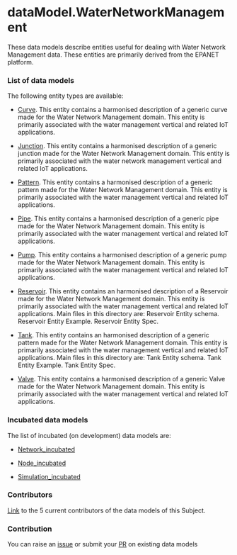 # dataModel.WaterNetworkManagement
These data models describe entities useful for dealing with Water Network Management data. These entities are primarily derived from the EPANET platform.

### List of data models

The following entity types are available:
- [Curve](https://github.com/smart-data-models/dataModel.WaterNetworkManagement/blob/master/Curve/README.md). This entity contains a harmonised description of a generic curve made for
the Water Network Management domain. This entity is primarily associated
with the water management vertical and related IoT applications.


- [Junction](https://github.com/smart-data-models/dataModel.WaterNetworkManagement/blob/master/Junction/README.md). This entity contains a harmonised description of a generic junction made for
the Water Network Management domain. This entity is primarily associated
with the water network management vertical and related IoT applications.


- [Pattern](https://github.com/smart-data-models/dataModel.WaterNetworkManagement/blob/master/Pattern/README.md). This entity contains a harmonised description of a generic pattern made for
the Water Network Management domain. This entity is primarily associated
with the water management vertical and related IoT applications.


- [Pipe](https://github.com/smart-data-models/dataModel.WaterNetworkManagement/blob/master/Pipe/README.md). This entity contains a harmonised description of a generic pipe made for the
Water Network Management domain. This entity is primarily associated with
the water management vertical and related IoT applications.


- [Pump](https://github.com/smart-data-models/dataModel.WaterNetworkManagement/blob/master/Pump/README.md). This entity contains a harmonised description of a generic pump made for the
Water Network Management domain. This entity is primarily associated with
the water management vertical and related IoT applications.


- [Reservoir](https://github.com/smart-data-models/dataModel.WaterNetworkManagement/blob/master/Reservoir/README.md). This entity contains an harmonised description of a Reservoir made for the Water Network Management domain.
This entity is primarily associated with the water management vertical and related IoT applications.
Main files in this directory are:
Reservoir Entity schema.
Reservoir Entity Example.
Reservoir Entity Spec.


- [Tank](https://github.com/smart-data-models/dataModel.WaterNetworkManagement/blob/master/Tank/README.md). This entity contains an harmonised description of a generic pattern made for the Water Network Management domain.
This entity is primarily associated with the water management vertical and related IoT applications.
Main files in this directory are:
Tank Entity schema.
Tank Entity Example.
Tank Entity Spec.


- [Valve](https://github.com/smart-data-models/dataModel.WaterNetworkManagement/blob/master/Valve/README.md). This entity contains a harmonised description of a generic Valve made for
the Water Network Management domain. This entity is primarily associated
with the water management vertical and related IoT applications.




### Incubated data models
The list of incubated (on development) data models are:

  - [Network_incubated](https://github.com/smart-data-models/dataModel.WaterNetworkManagement/tree/master/Network_incubated)

  - [Node_incubated](https://github.com/smart-data-models/dataModel.WaterNetworkManagement/tree/master/Node_incubated)

  - [Simulation_incubated](https://github.com/smart-data-models/dataModel.WaterNetworkManagement/tree/master/Simulation_incubated)


### Contributors
[Link](https://github.com/smart-data-models/dataModel.WaterNetworkManagement/blob/master/CONTRIBUTORS.yaml) to the 5 current contributors of the data models of this Subject.


### Contribution
You can raise an [issue](https://github.com/smart-data-models/dataModel.WaterNetworkManagement/issues) or submit your [PR](https://github.com/smart-data-models/dataModel.WaterNetworkManagement/pulls) on existing data models


